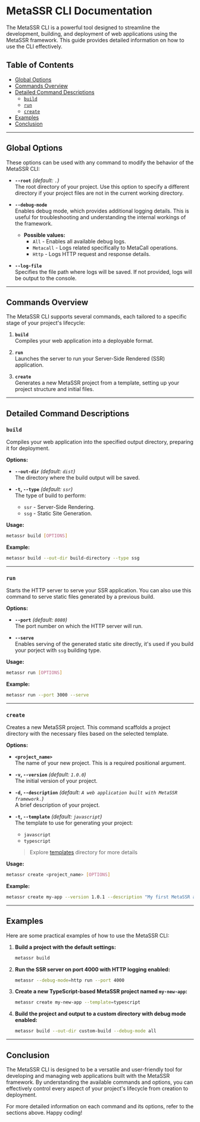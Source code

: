 # MetaSSR CLI Documentation

The MetaSSR CLI is a powerful tool designed to streamline the development, building, and deployment of web applications using the MetaSSR framework. This guide provides detailed information on how to use the CLI effectively.

## Table of Contents

- [Global Options](#global-options)
- [Commands Overview](#commands-overview)
- [Detailed Command Descriptions](#detailed-command-descriptions)
  - [`build`](#build)
  - [`run`](#run)
  - [`create`](#create)
- [Examples](#examples)
- [Conclusion](#conclusion)

---

## Global Options

These options can be used with any command to modify the behavior of the MetaSSR CLI:

- **`--root`** *(default: `.`)*  
  The root directory of your project. Use this option to specify a different directory if your project files are not in the current working directory.

- **`--debug-mode`**  
  Enables debug mode, which provides additional logging details. This is useful for troubleshooting and understanding the internal workings of the framework.
  - **Possible values:**
    - `All` - Enables all available debug logs.
    - `Metacall` - Logs related specifically to MetaCall operations.
    - `Http` - Logs HTTP request and response details.

- **`--log-file`**  
  Specifies the file path where logs will be saved. If not provided, logs will be output to the console.

---

## Commands Overview

The MetaSSR CLI supports several commands, each tailored to a specific stage of your project's lifecycle:

1. **`build`**  
   Compiles your web application into a deployable format.

2. **`run`**  
   Launches the server to run your Server-Side Rendered (SSR) application.

3. **`create`**  
   Generates a new MetaSSR project from a template, setting up your project structure and initial files.

---

## Detailed Command Descriptions

### `build`

Compiles your web application into the specified output directory, preparing it for deployment.

**Options:**

- **`--out-dir`** *(default: `dist`)*  
  The directory where the build output will be saved.

- **`-t`, `--type`** *(default: `ssr`)*  
  The type of build to perform:
  - `ssr` - Server-Side Rendering.
  - `ssg` - Static Site Generation.

**Usage:**

```bash
metassr build [OPTIONS]
```

**Example:**

```bash
metassr build --out-dir build-directory --type ssg
```

---

### `run`

Starts the HTTP server to serve your SSR application. You can also use this command to serve static files generated by a previous build.

**Options:**

- **`--port`** *(default: `8080`)*  
  The port number on which the HTTP server will run.

- **`--serve`**  
  Enables serving of the generated static site directly, it's used if you build your porject with `ssg` building type.

**Usage:**

```bash
metassr run [OPTIONS]
```

**Example:**

```bash
metassr run --port 3000 --serve
```

---

### `create`

Creates a new MetaSSR project. This command scaffolds a project directory with the necessary files based on the selected template.

**Options:**

- **`<project_name>`**  
  The name of your new project. This is a required positional argument.

- **`-v`, `--version`** *(default: `1.0.0`)*  
  The initial version of your project.

- **`-d`, `--description`** *(default: `A web application built with MetaSSR framework.`)*  
  A brief description of your project.

- **`-t`, `--template`** *(default: `javascript`)*  
  The template to use for generating your project:
  - `javascript`
  - `typescript`
  > Explore [templates](../../crates/metassr-create/templates/) directory for more details

**Usage:**

```bash
metassr create <project_name> [OPTIONS]
```

**Example:**

```bash
metassr create my-app --version 1.0.1 --description "My first MetaSSR app" --template typescript
```

---

## Examples

Here are some practical examples of how to use the MetaSSR CLI:

1. **Build a project with the default settings:**

   ```bash
   metassr build
   ```

2. **Run the SSR server on port 4000 with HTTP logging enabled:**

   ```bash
   metassr --debug-mode=http run --port 4000 
   ```

3. **Create a new TypeScript-based MetaSSR project named `my-new-app`:**

   ```bash
   metassr create my-new-app --template=typescript
   ```

4. **Build the project and output to a custom directory with debug mode enabled:**

   ```bash
   metassr build --out-dir custom-build --debug-mode all
   ```

---

## Conclusion

The MetaSSR CLI is designed to be a versatile and user-friendly tool for developing and managing web applications built with the MetaSSR framework. By understanding the available commands and options, you can effectively control every aspect of your project's lifecycle from creation to deployment.

For more detailed information on each command and its options, refer to the sections above. Happy coding!

